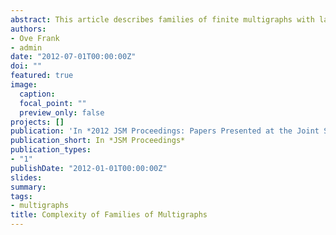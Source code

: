 ```yaml
---
abstract: This article describes families of finite multigraphs with labeled or unlabeled edges and vertices. It shows how size and complexity vary for different types of equivalence classes of graphs defined by ignoring only edge labels or ignoring both edge and vertex labels. Complexity is quantified by the distribution of edge multiplicities, and different complexity measures are discussed. Basic occupancy models for multigraphs are used to illustrate different graph distributions on isomorphism and complexity. The loss of information caused by ignoring edge and vertex labels is quantified by entropy and joint information that provide tools for studying properties of and relations between different graph families.
authors:
- Ove Frank
- admin
date: "2012-07-01T00:00:00Z"
doi: ""
featured: true
image:
  caption: 
  focal_point: ""
  preview_only: false
projects: []
publication: 'In *2012 JSM Proceedings: Papers Presented at the Joint Statistical Meetings*, San Diego, California, July 28-August 2, 2012, and Other ASA-sponsored Conferences, American Statistical Association, 2012'
publication_short: In *JSM Proceedings*
publication_types:
- "1"
publishDate: "2012-01-01T00:00:00Z"
slides: 
summary: 
tags:
- multigraphs
title: Complexity of Families of Multigraphs
---
```

